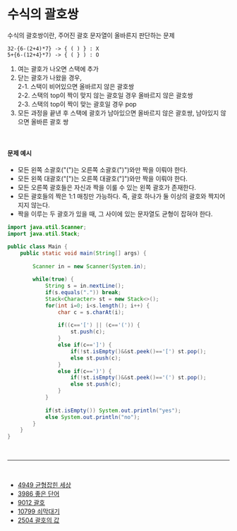 # 수식의 괄호쌍


수식의 괄호쌍이란, 주어진 괄호 문자열이 올바른지 판단하는 문제
```
32-{6-(2+4)*7} -> { ( ) } : X
5+{6-(12+4}*7) -> { ( } ) : O
```

1. 여는 괄호가 나오면 스택에 추가
2. 닫는 괄호가 나왔을 경우,               
  2-1. 스택이 비어있으면 올바르지 않은 괄호쌍      
  2-2. 스택의 top이 짝이 맞지 않는 괄호일 경우 올바르지 않은 괄호쌍               
  2-3. 스택의 top이 짝이 맞는 괄호일 경우 pop         
3. 모든 과정을 끝낸 후 스택에 괄호가 남아있으면 올바르지 않은 괄호쌍, 남아있지 않으면 올바른 괄호 쌍            

<br>

#### 문제 예시

* 모든 왼쪽 소괄호("(")는 오른쪽 소괄호(")")와만 짝을 이뤄야 한다.
* 모든 왼쪽 대괄호("[")는 오른쪽 대괄호("]")와만 짝을 이뤄야 한다.
* 모든 오른쪽 괄호들은 자신과 짝을 이룰 수 있는 왼쪽 괄호가 존재한다.
* 모든 괄호들의 짝은 1:1 매칭만 가능하다. 즉, 괄호 하나가 둘 이상의 괄호와 짝지어지지 않는다.
* 짝을 이루는 두 괄호가 있을 때, 그 사이에 있는 문자열도 균형이 잡혀야 한다.

```java
import java.util.Scanner;
import java.util.Stack;

public class Main {
	public static void main(String[] args) {
		
		Scanner in = new Scanner(System.in);
		
		while(true) {
			String s = in.nextLine();
			if(s.equals(".")) break;
			Stack<Character> st = new Stack<>();
			for(int i=0; i<s.length(); i++) {
				char c = s.charAt(i);
				
				if((c=='[') || (c=='(')) {
					st.push(c);
				}
				else if(c==']') {
					if(!st.isEmpty()&&st.peek()=='[') st.pop();
					else st.push(c);
				}
				else if(c==')') {
					if(!st.isEmpty()&&st.peek()=='(') st.pop();
					else st.push(c);
				}
			}
			
			if(st.isEmpty()) System.out.println("yes");
			else System.out.println("no");
		}
	}
}
```

<br>

----------------------------

<br>

* [4949	균형잡힌 세상](https://www.acmicpc.net/problem/4949)
* [3986	좋은 단어](https://www.acmicpc.net/problem/3986)
* [9012	괄호](https://www.acmicpc.net/problem/9012)
* [10799 쇠막대기](https://www.acmicpc.net/problem/10799)
* [2504	괄호의 값](https://www.acmicpc.net/problem/2504)